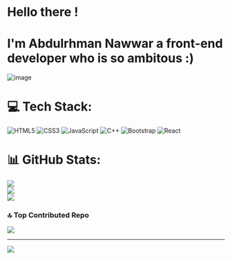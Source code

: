 # Hello there ! 
# I'm Abdulrhman Nawwar a front-end developer who is so ambitous :)


![image](https://github.com/user-attachments/assets/b684bb74-db1c-4590-94ac-094ae01d1580)


# 💻 Tech Stack:
![HTML5](https://img.shields.io/badge/html5-%23E34F26.svg?style=for-the-badge&logo=html5&logoColor=white) ![CSS3](https://img.shields.io/badge/css3-%231572B6.svg?style=for-the-badge&logo=css3&logoColor=white) ![JavaScript](https://img.shields.io/badge/javascript-%23323330.svg?style=for-the-badge&logo=javascript&logoColor=%23F7DF1E)  ![C++](https://img.shields.io/badge/c++-%2300599C.svg?style=for-the-badge&logo=c%2B%2B&logoColor=white) ![Bootstrap](https://img.shields.io/badge/bootstrap-%238511FA.svg?style=for-the-badge&logo=bootstrap&logoColor=white) ![React](https://img.shields.io/badge/react-%2320232a.svg?style=for-the-badge&logo=react&logoColor=%2361DAFB)
# 📊 GitHub Stats:
![](https://github-readme-stats.vercel.app/api?username=abdulrhmannawwar&theme=dark&hide_border=false&include_all_commits=false&count_private=false)<br/>
![](https://github-readme-streak-stats.herokuapp.com/?user=abdulrhmannawwar&theme=dark&hide_border=false)<br/>
![](https://github-readme-stats.vercel.app/api/top-langs/?username=abdulrhmannawwar&theme=dark&hide_border=false&include_all_commits=false&count_private=false&layout=compact)

### 🔝 Top Contributed Repo
![](https://github-contributor-stats.vercel.app/api?username=abdulrhmannawwar&limit=5&theme=dark&combine_all_yearly_contributions=true)

---
[![](https://visitcount.itsvg.in/api?id=abdulrhmannawwar&icon=2&color=0)](https://visitcount.itsvg.in)

<!-- Proudly created with GPRM ( https://gprm.itsvg.in ) -->
